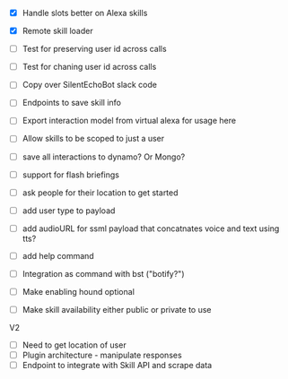 - [X] Handle slots better on Alexa skills
- [X] Remote skill loader
- [ ] Test for preserving user id across calls
- [ ] Test for chaning user id across calls
- [ ] Copy over SilentEchoBot slack code
- [ ] Endpoints to save skill info
- [ ] Export interaction model from virtual alexa for usage here
- [ ] Allow skills to be scoped to just a user
- [ ] save all interactions to dynamo? Or Mongo?
- [ ] support for flash briefings
- [ ] ask people for their location to get started
- [ ] add user type to payload
- [ ] add audioURL for ssml payload that concatnates voice and text using tts?
- [ ] add help command

- [ ] Integration as command with bst ("botify?")
- [ ] Make enabling hound optional
- [ ] Make skill availability either public or private to use

V2
- [ ] Need to get location of user
- [ ] Plugin architecture - manipulate responses
- [ ] Endpoint to integrate with Skill API and scrape data
